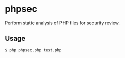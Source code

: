 # phpsec

Perform static analysis of PHP files for security review.  

## Usage

```$ php phpsec.php test.php```

